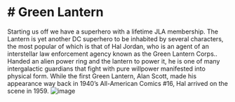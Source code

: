 # # Green Lantern

Starting us off we have a superhero with a lifetime JLA membership. The Lantern is yet another DC superhero to be inhabited by several characters, the most popular of which is that of Hal Jordan, who is an agent of an interstellar law enforcement agency known as the Green Lantern Corps.. Handed an alien power ring and the lantern to power it, he is one of many intergalactic guardians that fight with pure willpower manifested into physical form. While the first Green Lantern, Alan Scott, made his appearance way back in 1940’s All-American Comics #16, Hal arrived on the scene in 1959.
![image](https://user-images.githubusercontent.com/104442176/165321807-f65d0737-3592-4846-bf4e-5596d38f3519.png)
